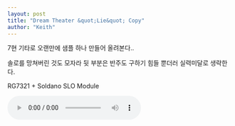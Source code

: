 ```yaml
---
layout: post
title: "Dream Theater &quot;Lie&quot; Copy"
author: "Keith"
---
```


7현 기타로 오랜만에 샘플 하나 만들어 올려본다..

솔로를 망쳐버린 것도 모자라 뒷 부분은 반주도 구하기 힘들 뿐더러 실력미달로 생략한다.


RG7321 + Soldano SLO Module

<audio src="/assets/images/2ac414a4a151a887992ee66d8bd07f3e.mp3" controls preload></audio>



